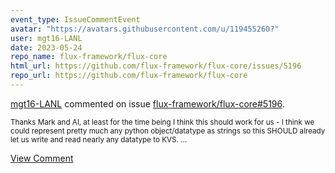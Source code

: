 ```yaml
---
event_type: IssueCommentEvent
avatar: "https://avatars.githubusercontent.com/u/119455260?"
user: mgt16-LANL
date: 2023-05-24
repo_name: flux-framework/flux-core
html_url: https://github.com/flux-framework/flux-core/issues/5196
repo_url: https://github.com/flux-framework/flux-core
---
```


<a href='https://github.com/mgt16-LANL' target='_blank'>mgt16-LANL</a> commented on issue <a href='https://github.com/flux-framework/flux-core/issues/5196' target='_blank'>flux-framework/flux-core#5196</a>.

<small>Thanks Mark and Al, at least for the time being I think this should work for us - I think we could represent pretty much any python object/datatype as strings so this SHOULD already let us write and read nearly any datatype to KVS. ...</small>

<a href='https://github.com/flux-framework/flux-core/issues/5196' target='_blank'>View Comment</a>